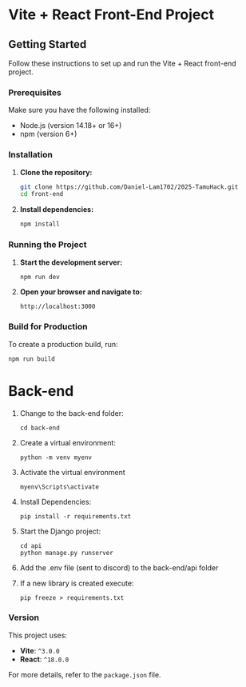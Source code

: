 # Vite + React Front-End Project

## Getting Started

Follow these instructions to set up and run the Vite + React front-end project.

### Prerequisites

Make sure you have the following installed:
- Node.js (version 14.18+ or 16+)
- npm (version 6+)

### Installation

1. **Clone the repository:**
    ```sh
    git clone https://github.com/Daniel-Lam1702/2025-TamuHack.git
    cd front-end
    ```

2. **Install dependencies:**
    ```sh
    npm install
    ```

### Running the Project

1. **Start the development server:**
    ```sh
    npm run dev
    ```

2. **Open your browser and navigate to:**
    ```
    http://localhost:3000
    ```

### Build for Production

To create a production build, run:
```sh
npm run build
```

# Back-end
1. Change to the back-end folder:
    ```
    cd back-end
    ```
2. Create a virtual environment:
    ```
    python -m venv myenv
    ```
3. Activate the virtual environment
    ```
    myenv\Scripts\activate
    ```
4. Install Dependencies:
    ```
    pip install -r requirements.txt
    ```
5. Start the Django project:
    ```
    cd api
    python manage.py runserver
    ```
6. Add the .env file (sent to discord) to the back-end/api folder

7. If a new library is created execute:
    ```
    pip freeze > requirements.txt
    ```

### Version

This project uses:
- **Vite**: `^3.0.0`
- **React**: `^18.0.0`

For more details, refer to the `package.json` file.

